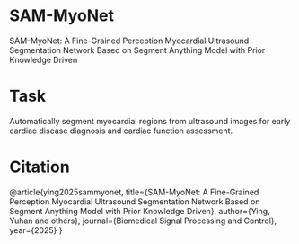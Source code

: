 # SAM-MyoNet
SAM-MyoNet: A Fine-Grained Perception Myocardial Ultrasound Segmentation Network Based on Segment Anything Model with Prior Knowledge Driven
# Task
Automatically segment myocardial regions from ultrasound images for early cardiac disease diagnosis and cardiac function assessment.
# Citation
@article{ying2025sammyonet,
  title={SAM-MyoNet: A Fine-Grained Perception Myocardial Ultrasound Segmentation Network Based on Segment Anything Model with Prior Knowledge Driven},
  author={Ying, Yuhan and others},
  journal={Biomedical Signal Processing and Control},
  year={2025}
}
